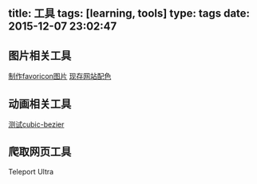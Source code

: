 title: 工具
tags: [learning, tools]
type: tags
date: 2015-12-07 23:02:47
---
## 图片相关工具
[制作favoricon图片](http://www.faviconer.com/)
[现存网站配色](http://card.qdsay.com/)

## 动画相关工具
[测试cubic-bezier](http://cubic-bezier.com/#.07,.74,.84,.17)

## 爬取网页工具
Teleport Ultra